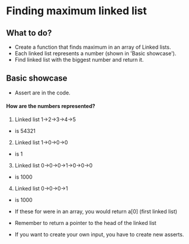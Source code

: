 # Finding maximum linked list

## What to do?

- Create a function that finds maximum in an array of Linked lists.
- Each linked list represents a number (shown in 'Basic showcase').
- Find linked list with the biggest number and return it.

## Basic showcase

- Assert are in the code.

#### How are the numbers represented?

1. Linked list 1->2->3->4->5
- is 54321
2. Linked list 1->0->0->0
- is 1
3. Linked list 0->0->0->1->0->0->0
- is 1000
4. Linked list 0->0->0->1
- is 1000

- If these for were in an array, you would return a[0] (first linked list)
- Remember to return a pointer to the head of the linked list
- If you want to create your own input, you have to create new asserts.